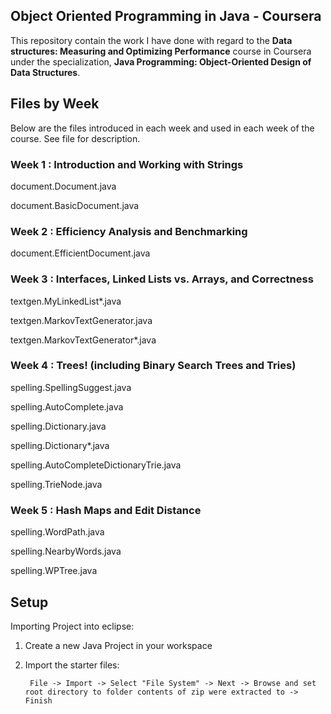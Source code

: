 ## Object Oriented Programming in Java - Coursera

This repository contain the work I have done with regard to the **Data structures: Measuring and Optimizing Performance** course in Coursera under the specialization, **Java Programming: Object-Oriented Design of Data Structures**.

## Files by Week

Below are the files introduced in each week and used in each week
of the course. See file for description.

### Week 1 : Introduction and Working with Strings

document.Document.java

document.BasicDocument.java

### Week 2 : Efficiency Analysis and Benchmarking

document.EfficientDocument.java

### Week 3 : Interfaces, Linked Lists vs. Arrays, and Correctness

textgen.MyLinkedList*.java

textgen.MarkovTextGenerator.java

textgen.MarkovTextGenerator*.java

### Week 4 : Trees! (including Binary Search Trees and Tries)

spelling.SpellingSuggest.java

spelling.AutoComplete.java

spelling.Dictionary.java

spelling.Dictionary*.java

spelling.AutoCompleteDictionaryTrie.java

spelling.TrieNode.java

### Week 5 : Hash Maps and Edit Distance

spelling.WordPath.java

spelling.NearbyWords.java

spelling.WPTree.java

## Setup

Importing Project into eclipse:

1. Create a new Java Project in your workspace
2. Import the starter files:
        
        File -> Import -> Select "File System" -> Next -> Browse and set root directory to folder contents of zip were extracted to -> Finish



